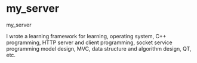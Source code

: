 # my_server
my_server

  I wrote a learning framework for learning, 
operating system, 
C++ programming, 
HTTP server and client programming, 
socket service programming model design, 
MVC, 
data structure and algorithm design, 
QT, etc.
